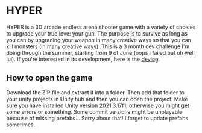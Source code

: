 # HYPER

HYPER is a 3D arcade endless arena shooter game with a variety of choices to upgrade your true love: your gun. The purpose is to survive as long as you can by upgrading your weapon in many creative ways so that you can kill monsters (in many creative ways). This is a 3 month dev challenge I'm doing through the summer, starting from 9 of June (oops i failed but oh well lul). If you're interested in its development, here is the [devlog](https://github.com/Mutoxicated/HYPER/blob/main/devlog.md).

## How to open the game

Download the ZIP file and extract it into a folder. Then add that folder to your unity projects in Unity hub and then you can open the project. Make sure you have installed Unity version 2021.3.17f1, otherwise you might get some errors or something. Some commit versions might be unplayable because of missing prefabs... Sorry about that! I forget to update prefabs sometimes.
